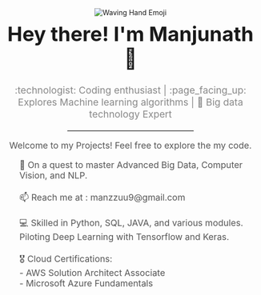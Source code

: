 <div align="center">
  <img src="https://media.giphy.com/media/3o7TKMt1VVNkHV2PaE/giphy.gif" alt="Waving Hand Emoji">
  <h1 style="font-size: 2.5rem; margin-top: 10px;">Hey there! I'm Manjunath 🌟</h1>
  <p style="font-size: 1.2rem; color: #888;"> :technologist: Coding enthusiast | :page_facing_up: Explores Machine learning algorithms | 🚀 Big data technology Expert </p>
  <hr style="width: 50%; margin-top: 20px; border: 1px solid #ddd;">
  <p style="font-size: 1.1rem; color: #555;">Welcome to my Projects! Feel free to explore the my code.</p>
  <ul style="font-size: 1.1rem; color: #555;">

<p align="left">
🚀 On a quest to master Advanced Big Data, Computer Vision, and NLP.<br><br>
📫 Reach me at : manzzuu9@gmail.com<br><br>
💻 Skilled in Python, SQL, JAVA, and various modules. Piloting Deep Learning with Tensorflow and Keras.<br><br>
🎖️ Cloud Certifications:<br>
    - AWS Solution Architect Associate <br>
       - Microsoft Azure Fundamentals<br>
</p>

<!--
**manzzuu3/manzzuu3** is a ✨ _special_ ✨ repository because its `README.md` (this file) appears on your GitHub profile.

Here are some ideas to get you started:

- 🔭 I’m currently working on ...
- 🌱 I’m currently learning ...
- 👯 I’m looking to collaborate on ...
- 🤔 I’m looking for help with ...
- 💬 Ask me about ...
- 📫 How to reach me: ...
- 😄 Pronouns: ...
- ⚡ Fun fact: ...
-->
